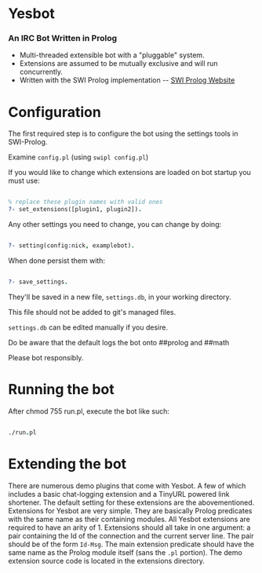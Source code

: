 Yesbot
======
### An IRC Bot Written in Prolog

* Multi-threaded extensible bot with a "pluggable" system.
* Extensions are assumed to be mutually exclusive and will run concurrently.
* Written with the SWI Prolog implementation -- [SWI Prolog Website](http://www.swi-prolog.org/)


Configuration
=============

The first required step is to configure the bot using the settings tools in SWI-Prolog. 

Examine `config.pl` (using `swipl config.pl`)

If you would like to change which extensions are loaded on bot startup you must use:
```prolog

% replace these plugin names with valid ones
?- set_extensions([plugin1, plugin2]).

```
Any other settings you need to change, you can change by doing:
```prolog

?- setting(config:nick, examplebot).

```
When done persist them with:
```prolog

?- save_settings.

```
They'll be saved in a new file, `settings.db`, in your working directory.

This file should not be added to git's managed files.

`settings.db` can be edited manually if you desire.

Do be aware that the default logs the bot onto ##prolog and ##math

Please bot responsibly.


Running the bot
===============
After chmod 755 run.pl, execute the bot like such:
```prolog

./run.pl

```

Extending the bot
=================

There are numerous demo plugins that come with Yesbot. A few of which includes a basic chat-logging
extension and a TinyURL powered link shortener. The default setting for these extensions are the 
abovementioned. Extensions for Yesbot are very simple. They are basically Prolog predicates with 
the same name as their containing modules. All Yesbot extensions are required to have an arity of 1.
Extensions should all take in one argument: a pair containing the Id of the connection and the
current server line. The pair should be of the form `Id-Msg`. The main extension predicate should
have the same name as the Prolog module itself (sans the `.pl` portion). The demo extension source
code is located in the extensions directory.
